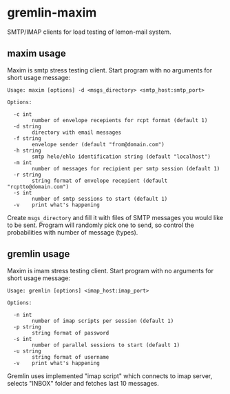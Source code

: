 # gremlin-maxim

SMTP/IMAP clients for load testing of lemon-mail system.

## maxim usage

Maxim is smtp stress testing client. Start program with no arguments for short usage message:

```
Usage: maxim [options] -d <msgs_directory> <smtp_host:smtp_port>

Options:

  -c int
        number of envelope recepients for rcpt format (default 1)
  -d string
        directory with email messages
  -f string
        envelope sender (default "from@domain.com")
  -h string
        smtp helo/ehlo identification string (default "localhost")
  -m int
        number of messages for recipient per smtp session (default 1)
  -r string
        string format of envelope recepient (default "rcptto@domain.com")
  -s int
        number of smtp sessions to start (default 1)
  -v    print what's happening
```

Create `msgs_directory` and fill it with files of SMTP messages you would like to be sent. Program will randomly pick one to send, so control the probabilities with number of message (types).

## gremlin usage

Maxim is imam stress testing client. Start program with no arguments for short usage message:

```
Usage: gremlin [options] <imap_host:imap_port>

Options:

  -n int
        number of imap scripts per session (default 1)
  -p string
        string format of password
  -s int
        number of parallel sessions to start (default 1)
  -u string
        string format of username
  -v    print what's happening
```

Gremlin uses implemented "imap script" which connects to imap server, selects "INBOX" folder and fetches last 10 messages.
